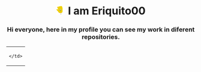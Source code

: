 <body>
  <h1 align="center"> <img src="https://raw.githubusercontent.com/Eriquito00/Eriquito00/main/gif/perfil.gif" alt="Inicio"> I am Eriquito00 </h1>
  <h3 align="center"> Hi everyone, here in my profile you can see my work in diferent repositories.</h3>
 
<table align="center" style="height: 100vh;">
  <tr>
    <td style="vertical-align: middle; text-align: center;">
      
    </td>
  </tr>
</table>
  
  <h5 align="center">💟 I am interested in developing artificial intelligence in the future.</h5>
  <h5 align="center">😊 I am currently learning Python.</h5>
  <h5 align="center">♾️ I am looking to collaborate on small projects to be able to learn more and be of more help.</h5>

<table align="center">
  <tr>
    <th>Languages</th>
    <th>Engines</th>
    <th>Web design</th>
    <th>Operative Systems</th>
  </tr>
  <tr>
    <td>
      <img src="https://raw.githubusercontent.com/Eriquito00/Eriquito00/main/img/python.png" alt="Python">
      <img src="https://raw.githubusercontent.com/Eriquito00/Eriquito00/main/img/c-sharp.png" alt="C#">
      <img src="https://raw.githubusercontent.com/Eriquito00/Eriquito00/main/img/js.png" alt="JavaScript">
    </td>
    <td>
      <img src="https://raw.githubusercontent.com/Eriquito00/Eriquito00/main/img/unity.png" alt="Unity">
    </td>
    <td>
      <img src="https://raw.githubusercontent.com/Eriquito00/Eriquito00/main/img/html.png" alt="HTML">
      <img src="https://raw.githubusercontent.com/Eriquito00/Eriquito00/main/img/css.png" alt="CSS">
    </td>
    <td>
      <img src="https://raw.githubusercontent.com/Eriquito00/Eriquito00/main/img/windows.png" alt="Windows">
      <img src="https://raw.githubusercontent.com/Eriquito00/Eriquito00/main/img/linux.png" alt="Linux">
    </td>
  </tr>
</table>

<h1 align="center">Support me</h1>
<div align="center">
  <a href="https://www.buymeacoffee.com/Eriquito00">
    <img src="https://img.buymeacoffee.com/button-api/?text=Buy me a coffee&emoji=☕&slug=Eriquito00&button_colour=5F7FFF&font_colour=ffffff&font_family=Poppins&outline_colour=000000&coffee_colour=FFDD00" width="250">
  </a>
</div>

<a href="https://github.com/Eriquito00/github-readme-stats">
  <img src="https://github-readme-stats.vercel.app/api?username=Eriquito00&show_icons=true&icon=github&theme=dark" alt="Estadísticas de GitHub de Eriquito00 - Dark">
</a>

</body>

